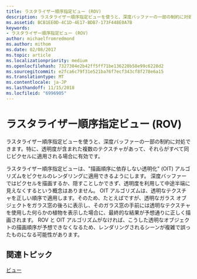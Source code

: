 ```yaml
---
title: ラスタライザー順序指定ビュー (ROV)
description: ラスタライザー順序指定ビューを使うと、深度バッファーの一部の制約に対処できます。特に、透明度が含まれた複数のテクスチャがあって、それらがすべて同じピクセルに適用される場合に有効です。
ms.assetid: BCB1EE0D-4C1D-4E17-BDB7-173F448E0A7B
keywords:
- ラスタライザー順序指定ビュー (ROV)
author: michaelfromredmond
ms.author: mithom
ms.date: 02/08/2017
ms.topic: article
ms.localizationpriority: medium
ms.openlocfilehash: 7327304e2b42ff5ff71be136220b58e99c6228d2
ms.sourcegitcommit: e2fca6c79f31e521ba76f7ecf343cf8f278e6a15
ms.translationtype: MT
ms.contentlocale: ja-JP
ms.lasthandoff: 11/15/2018
ms.locfileid: "6996905"
---
```

# <a name="rasterizer-ordered-view-rov"></a>ラスタライザー順序指定ビュー (ROV)


ラスタライザー順序指定ビューを使うと、深度バッファーの一部の制約に対処できます。特に、透明度が含まれた複数のテクスチャがあって、それらがすべて同じピクセルに適用される場合に有効です。

ラスタライザー順序指定ビューは、"描画順序に依存しない透明化" (OIT) アルゴリズムをピクセルのレンダリングに適用できるようにします。 深度バッファーではピクセルを描画するか、隠すことしかできず、透明度を利用して中途半端に見えなくするという概念はありません。 OIT アルゴリズムは、透明なテクスチャを正しい順序で適用します。そのため、たとえばですが、透明なガラス オブジェクトをガラス窓の後ろに表示し、そのガラス窓の手前には透明なテクスチャを使用した何らかの植物を表示した場合に、最終的な結果が予想通りに正しく描画されます。 ROV と OIT アルゴリズムがなければ、こうした透明なオブジェクトの描画順序が予想できなくなるため、レンダリングされるシーンが複雑で誤ったものになる可能性があります。

## <a name="span-idrelated-topicsspanrelated-topics"></a><span id="related-topics"></span>関連トピック


[ビュー](views.md)

 

 




